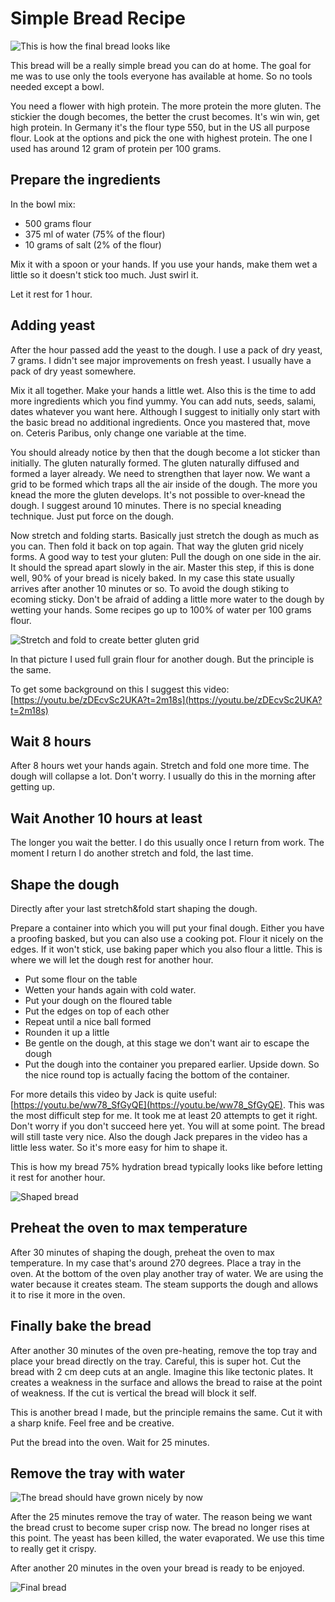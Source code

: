 # Simple Bread Recipe

![This is how the final bread looks like](https://i.imgur.com/7YHRBBH.jpg)

This bread will be a really simple bread you can do at home. The goal for me was to use only the tools everyone has available at home. So no tools needed except a bowl.

You need a flower with high protein. The more protein the more gluten. The stickier the dough becomes, the better the crust becomes. It's win win, get high protein. In Germany it's the flour type 550, but in the US all purpose flour. Look at the options and pick the one with highest protein. The one I used has around 12 gram of protein per 100 grams.

## Prepare the ingredients

In the bowl mix:

* 500 grams flour
* 375 ml of water (75% of the flour)
* 10 grams of salt (2% of the flour)

Mix it with a spoon or your hands. If you use your hands, make them wet a little so it doesn't stick too much. Just swirl it.

Let it rest for 1 hour.

## Adding yeast

After the hour passed add the yeast to the dough. I use a pack of dry yeast, 7 grams. I didn't see major improvements on fresh yeast. I usually have a pack of dry yeast somewhere.

Mix it all together. Make your hands a little wet. Also this is the time to add more ingredients which you find yummy. You can add nuts, seeds, salami, dates whatever you want here. Although I suggest to initially only start with the basic bread no additional ingredients. Once you mastered that, move on. Ceteris Paribus, only change one variable at the time.

You should already notice by then that the dough become a lot sticker than initially. The gluten naturally formed. The gluten naturally diffused and formed a layer already. We need to strengthen that layer now. We want a grid to be formed which traps all the air inside of the dough. The more you knead the more the gluten develops. It's not possible to over-knead the dough. I suggest around 10 minutes. There is no special kneading technique. Just put force on the dough.

Now stretch and folding starts. Basically just stretch the dough as much as you can. Then fold it back on top again. That way the gluten grid nicely forms. A good way to test your gluten: Pull the dough on one side in the air. It should the spread apart slowly in the air. Master this step, if this is done well, 90% of your bread is nicely baked. In my case this state usually arrives after another 10 minutes or so. To avoid the dough stiking to ecoming sticky. Don't be afraid of adding a little more water to the dough by wetting your hands. Some recipes go up to 100% of water per 100 grams flour.

![Stretch and fold to create better gluten grid](https://i.imgur.com/yXG2vqG.jpg)

In that picture I used full grain flour for another dough. But the principle is the same.

To get some background on this I suggest this video: [https://youtu.be/zDEcvSc2UKA?t=2m18s](https://youtu.be/zDEcvSc2UKA?t=2m18s)

## Wait 8 hours

After 8 hours wet your hands again. Stretch and fold one more time. The dough will collapse a lot. Don't worry. I usually do this in the morning after getting up.

## Wait Another 10 hours at least

The longer you wait the better. I do this usually once I return from work. The moment I return I do another stretch and fold, the last time.

## Shape the dough

Directly after your last stretch&fold start shaping the dough.

Prepare a container into which you will put your final dough. Either you have a proofing basked, but you can also use a cooking pot. Flour it nicely on the edges. If it won't stick, use baking paper which you also flour a little. This is where we will let the dough rest for another hour.

* Put some flour on the table
* Wetten your hands again with cold water.
* Put your dough on the floured table
* Put the edges on top of each other
* Repeat until a nice ball formed
* Rounden it up a little
* Be gentle on the dough, at this stage we don't want air to escape the dough
* Put the dough into the container you prepared earlier. Upside down. So the nice round top is actually facing the bottom of the container.

For more details this video by Jack is quite useful: [https://youtu.be/ww78_SfGyQE](https://youtu.be/ww78_SfGyQE). This was the most difficult step for me. It took me at least 20 attempts to get it right. Don't worry if you don't succeed here yet. You will at some point. The bread will still taste very nice. Also the dough Jack prepares in the video has a little less water. So it's more easy for him to shape it.

This is how my bread 75% hydration bread typically looks like before letting it rest for another hour.

![Shaped bread](https://i.imgur.com/zcjJf3e.jpg)

## Preheat the oven to max temperature

After 30 minutes of shaping the dough, preheat the oven to max temperature. In my case that's around 270 degrees. Place a tray in the oven. At the bottom of the oven play another tray of water. We are using the water because it creates steam. The steam supports the dough and allows it to rise it more in the oven.

## Finally bake the bread

After another 30 minutes of the oven pre-heating, remove the top tray and place your bread directly on the tray. Careful, this is super hot. Cut the bread with 2 cm deep cuts at an angle. Imagine this like tectonic plates. It creates a weakness in the surface and allows the bread to raise at the point of weakness. If the cut is vertical the bread will block it self.

This is another bread I made, but the principle remains the same. Cut it with a sharp knife. Feel free and be creative.

Put the bread into the oven. Wait for 25 minutes.

## Remove the tray with water

![The bread should have grown nicely by now](https://i.imgur.com/tfMzyaH.jpg)

After the 25 minutes remove the tray of water. The reason being we want the bread crust to become super crisp now. The bread no longer rises at this point. The yeast has been killed, the water evaporated. We use this time to really get it crispy.

After another 20 minutes in the oven your bread is ready to be enjoyed.

![Final bread](https://i.imgur.com/7OgGVRw.jpg)